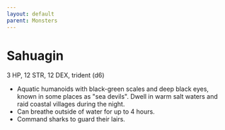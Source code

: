 ```yaml
---
layout: default
parent: Monsters
---
```

# Sahuagin

3 HP, 12 STR, 12 DEX, trident (d6)

-   Aquatic humanoids with black-green scales and deep black eyes, known
    in some places as "sea devils". Dwell in warm salt waters and raid
    coastal villages during the night.
-   Can breathe outside of water for up to 4 hours.
-   Command sharks to guard their lairs.

